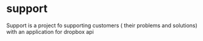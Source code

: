 # support
Support is a project fo supporting customers ( their problems and solutions) with an application for dropbox api
